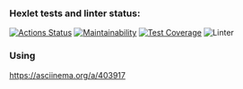### Hexlet tests and linter status:
[![Actions Status](https://github.com/Obrubok/php-project-lvl2/workflows/hexlet-check/badge.svg)](https://github.com/Obrubok/php-project-lvl2/actions)
[![Maintainability](https://api.codeclimate.com/v1/badges/a99a88d28ad37a79dbf6/maintainability)](https://codeclimate.com/github/codeclimate/codeclimate/maintainability)
[![Test Coverage](https://api.codeclimate.com/v1/badges/cbc10b3f2665e0ee75df/test_coverage)](https://codeclimate.com/github/Obrubok/php-project-lvl2/test_coverage)
![Linter](https://github.com/Obrubok/php-project-lvl2/actions/workflows/linter-and-test.yml/badge.svg)

### Using
https://asciinema.org/a/403917
